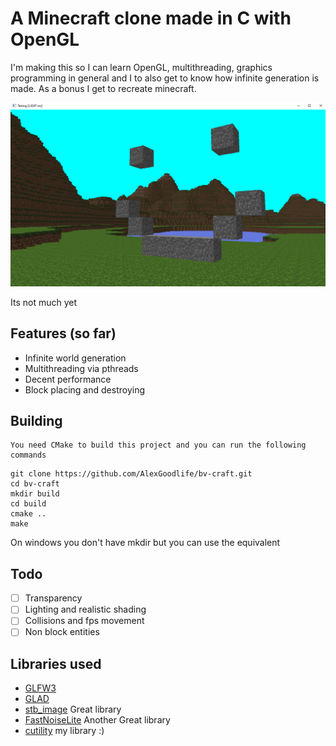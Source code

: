 
# A Minecraft clone made in C with OpenGL

I'm making this so I can learn OpenGL, multithreading, graphics programming in general and I to also get to know how infinite generation is made.
As a bonus I get to recreate minecraft. 

![Sample Image](images/world_gen.PNG)

Its not much yet 

## Features (so far)

 -  Infinite world generation
 -  Multithreading via pthreads 
 -  Decent performance
 -  Block placing and destroying

## Building
    You need CMake to build this project and you can run the following commands
```
git clone https://github.com/AlexGoodlife/bv-craft.git
cd bv-craft
mkdir build
cd build
cmake ..
make
```
On windows you don't have mkdir but you can use the equivalent

## Todo
   - [ ] Transparency
   - [ ] Lighting and realistic shading
   - [ ] Collisions and fps movement
   - [ ] Non block entities 

## Libraries used

 - [GLFW3](https://www.glfw.org/)
 - [GLAD](https://glad.dav1d.de/)
 - [stb_image](https://github.com/nothings/stb) Great library
 - [FastNoiseLite](https://github.com/Auburn/FastNoiseLite/blob/master/README.md) Another Great library
 - [cutility](https://github.com/AlexGoodlife/C-utility) my library :)

